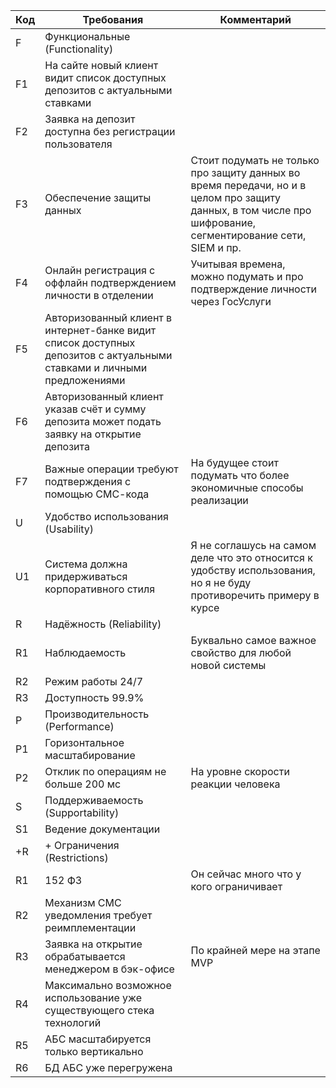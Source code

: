 | Код | Требования                         | Комментарий  |
|-----|------------------------------------|--------------|
| F   | Функциональные (Functionality)     |              |
| F1  | На сайте новый клиент видит список доступных депозитов с актуальными ставками |              |
| F2  | Заявка на депозит доступна без регистрации пользователя |              |
| F3  | Обеспечение защиты данных | Стоит подумать не только про защиту данных во время передачи, но и в целом про защиту данных, в том числе про шифрование, сегментирование сети, SIEM и пр.         |
| F4  | Онлайн регистрация с оффлайн подтверждением личности в отделении | Учитывая времена, можно подумать и про подтверждение личности через ГосУслуги   |
| F5  | Авторизованный клиент в интернет-банке видит список доступных депозитов с актуальными ставками и личными предложениями  |              |
| F6  | Авторизованный клиент указав счёт и сумму депозита может подать заявку на открытие депозита | |
| F7  | Важные операции требуют подтверждения с помощью СМС-кода | На будущее стоит подумать что более экономичные способы реализации |
| U   | Удобство использования (Usability) |              |
| U1  | Система должна придерживаться корпоративного стиля                                | Я не соглашусь на самом деле что это относится к удобству использования, но я не буду противоречить примеру в курсе  |
| R   | Надёжность (Reliability)           |              |
| R1  | Наблюдаемость                                | Буквально самое важное свойство для любой новой системы|
| R2  | Режим работы 24/7                                |              |
| R3  | Доступность 99.9%                                |              |
| P   | Производительность (Performance)   |              |
| P1  | Горизонтальное масштабирование                                |              |
| P2  | Отклик по операциям не больше 200 мс                                |На уровне скорости реакции человека|
| S   | Поддерживаемость (Supportability)  |              |
| S1  | Ведение документации                                |              |
| +R  | + Ограничения (Restrictions)       |              |
| R1  | 152 ФЗ                                | Он сейчас много что у кого ограничивает |
| R2  | Механизм СМС уведомления требует реимплементации                                |              |
| R3  | Заявка на открытие обрабатывается менеджером в бэк-офисе |    По крайней мере на этапе MVP          |
| R4  | Максимально возможное использование уже существующего стека технологий  |  |
| R5  | АБС масштабируется только вертикально |              |
| R6  | БД АБС уже перегружена  |              |
